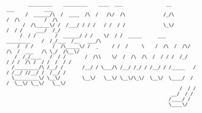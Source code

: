 ```
        _________    _________    ____  ___                __                  ___           ___
       /  ______/\  /  ____  /\  /   /\/  /\              /_/\                /  /\         /  /\ 
      /  /\_____\/ /  /___/ / / /   / /  / /              \_\/               /  / /     ___/  /_/
     /  / /       /  ______/ / /    \/  / /  _____      ___    _________    /  /_/___  /__   ___/\
    /  / /       /  /\_____\/ /  _     / /  /     \    /  /\  /  /\/   /\  /  ___   /\ \_/  /\__\/
   /  /_/____   /  / /       /  /\\    \/  /  /\  /\  /  / / /  /_/   / / /  /\ /  / /  /  / /
  /_________/\ /__/ /       /__/ / \___/\ /__/ /_/ / /__/ / /_____   / / /__/ //__/ /  /__/ /
  \_________\/ \__\/        \__\/   \__\/ \__\/\_\/  \__\/  \____/  / /  \__\/ \__\/   \__\/
                                                                /  / /
                                                             __/  / /
                                                            /____/ /
                                                            \____\/
```                          

<!--
**cpknight/CPKnight** is a ✨ _special_ ✨ repository because its `README.md` (this file) appears on your GitHub profile.

Here are some ideas to get you started:

- 🔭 I’m currently working on ...
- 🌱 I’m currently learning ...
- 👯 I’m looking to collaborate on ...
- 🤔 I’m looking for help with ...
- 💬 Ask me about ...
- 📫 How to reach me: ...
- 😄 Pronouns: ...
- ⚡ Fun fact: ...
-->
